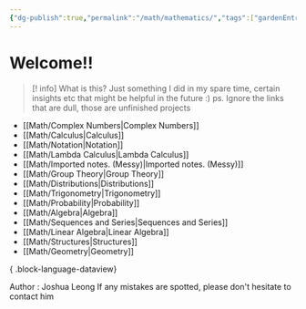 ```yaml
---
{"dg-publish":true,"permalink":"/math/mathematics/","tags":["gardenEntry"]}
---
```


# Welcome!!

> [! info] What is this?
> Just something I did in my spare time, certain insights etc that might be helpful in the future :)  ps. Ignore the links that are dull, those are unfinished projects

- [[Math/Complex Numbers\|Complex Numbers]]
- [[Math/Calculus\|Calculus]]
- [[Math/Notation\|Notation]]
- [[Math/Lambda Calculus\|Lambda Calculus]]
- [[Math/Imported notes. (Messy)\|Imported notes. (Messy)]]
- [[Math/Group Theory\|Group Theory]]
- [[Math/Distributions\|Distributions]]
- [[Math/Trigonometry\|Trigonometry]]
- [[Math/Probability\|Probability]]
- [[Math/Algebra\|Algebra]]
- [[Math/Sequences and Series\|Sequences and Series]]
- [[Math/Linear Algebra\|Linear Algebra]]
- [[Math/Structures\|Structures]]
- [[Math/Geometry\|Geometry]]

{ .block-language-dataview}

Author : Joshua Leong
If any mistakes are spotted, please don't hesitate to contact him